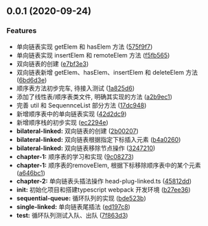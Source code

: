 ## 0.0.1 (2020-09-24)


### Features

* 单向链表实现 getElem 和 hasElem 方法 ([575f9f7](https://github.com/qiqingfu/Interesting-data-structure/commit/575f9f712d02888cd076616cb1171ff9704db7af))
* 单向链表实现 insertElem 和 remoteElem 方法 ([f5fb565](https://github.com/qiqingfu/Interesting-data-structure/commit/f5fb56568af801f18aa341d9cabcc0ac64d5c997))
* 双向链表的创建 ([e7bf3e3](https://github.com/qiqingfu/Interesting-data-structure/commit/e7bf3e3e20ff0ec8e98e492640862f9e9a52fc3f))
* 双向链表新增 getElem、hasElem、insertElem 和 deleteElem 方法 ([6bd6d3e](https://github.com/qiqingfu/Interesting-data-structure/commit/6bd6d3ef775629e672142fcfb3638415b8a616d8))
* 顺序表方法初步完车, 待接入测试 ([1a825d6](https://github.com/qiqingfu/Interesting-data-structure/commit/1a825d6441a132a471443bdeab0d3ed08acec89e))
* 添加了线性表/顺序表类文件, 明确其实现的方法 ([a2b9ec1](https://github.com/qiqingfu/Interesting-data-structure/commit/a2b9ec16180f9205dc40aefda668a0d307e22cca))
* 完善 util 和 SequennceList 部分方法 ([17dc948](https://github.com/qiqingfu/Interesting-data-structure/commit/17dc94865c358121a2ad81f4635b69a218057d04))
* 新增顺序表中的单向链表实现 ([42d2dc9](https://github.com/qiqingfu/Interesting-data-structure/commit/42d2dc9b7c874e1ba57f85bfc4476e8537f677e4))
* 新增顺序栈的初步实现 ([ec2294e](https://github.com/qiqingfu/Interesting-data-structure/commit/ec2294efe430074946f5c05e95825b9219e3a117))
* **bilateral-linked:** 双向链表的创建 ([2b00207](https://github.com/qiqingfu/Interesting-data-structure/commit/2b00207036971b39f4e73598dd756170d34a9b2d))
* **bilateral-linked:** 双向链表根据指定下标插入元素 ([b4a0260](https://github.com/qiqingfu/Interesting-data-structure/commit/b4a0260e4c599830ecd2fa14e0a74912188c9209))
* **bilateral-linked:** 双向链表移除节点操作 ([3247210](https://github.com/qiqingfu/Interesting-data-structure/commit/324721062826964518088d72c6ee4a2075c54427))
* **chapter-1:** 顺序表的学习和实现 ([9c08273](https://github.com/qiqingfu/Interesting-data-structure/commit/9c08273da90cf9cf5d001732351f712c022a2bcb))
* **chapter-1:** 顺序表的removeElem, 根据下标移除顺序表中的某个元素 ([a646bc1](https://github.com/qiqingfu/Interesting-data-structure/commit/a646bc1865ba55f82fd2ddf4a0b547c821e7b3b9))
* **chapter-2:** 单向链表头插法操作 head-plug-linked.ts ([45812dd](https://github.com/qiqingfu/Interesting-data-structure/commit/45812dd7651d99c2e55e13461fb8209e33bc2481))
* **init:** 初始化项目和搭建typescript webpack 开发环境 ([b27ee36](https://github.com/qiqingfu/Interesting-data-structure/commit/b27ee36344f8e4bdb54eb0ff73aed897237168f4))
* **sequential-queue:** 循环队列的实现 ([bde523b](https://github.com/qiqingfu/Interesting-data-structure/commit/bde523b64f084c51a3479af884b9233779d38c08))
* **single-linked:** 单向链表尾插法 ([ed197c8](https://github.com/qiqingfu/Interesting-data-structure/commit/ed197c8d5a149fe948976486e6b6d8fa0036fdfa))
* **test:** 循环队列测试入队、出队 ([7f863d3](https://github.com/qiqingfu/Interesting-data-structure/commit/7f863d3855373c2a689e93deba87b33856a2610b))



